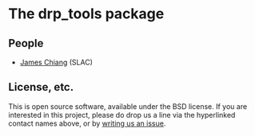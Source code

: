 # The drp_tools package

## People
* [James Chiang](https://github.com/DarkEnergyScienceCollaboration/drp_tools/issues/new?body=@jchiang87) (SLAC)

## License, etc.

This is open source software, available under the BSD license. If you are interested in this project, please do drop us a line via the hyperlinked contact names above, or by [writing us an issue](https://github.com/DarkEnergyScienceCollaboration/drp_tools/issues/new).
